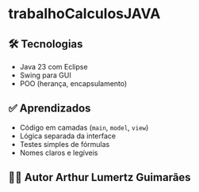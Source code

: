 # trabalhoCalculosJAVA
  ## 🛠️ Tecnologias   
  - Java 23 com Eclipse
  - Swing para GUI
  - POO (herança, encapsulamento)
## ✅ Aprendizados   
- Código em camadas (`main`, `model`, `view`)
- Lógica separada da interface
- Testes simples de fórmulas
- Nomes claros e legíveis
## 👨‍💻 Autor   Arthur Lumertz Guimarães
